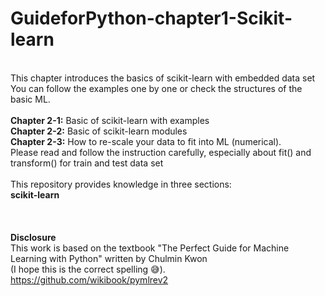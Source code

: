 # GuideforPython-chapter1-Scikit-learn
<br/> This chapter introduces the basics of scikit-learn with embedded data set
<br/> You can follow the examples one by one or check the structures of the basic ML.
<br/>
<br/> **Chapter 2-1:** Basic of scikit-learn with examples
<br/> **Chapter 2-2:** Basic of scikit-learn modules 
<br/> **Chapter 2-3:** How to re-scale your data to fit into ML (numerical). 
<br/> Please read and follow the instruction carefully, especially about fit() and transform() for train and test data set
<br/> 
<br/> This repository provides knowledge in three sections:
<br/> **scikit-learn** 
<br/>
<br/> 
<br/>
<br/>**Disclosure** 
<br/>This work is based on the textbook "The Perfect Guide for Machine Learning with Python" written by Chulmin Kwon 
<br/> (I hope this is the correct spelling 😅).
<br/> https://github.com/wikibook/pymlrev2
